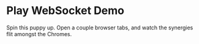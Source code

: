 Play WebSocket Demo
===================

Spin this puppy up. Open a couple browser tabs, and watch the synergies flit amongst the Chromes. 

